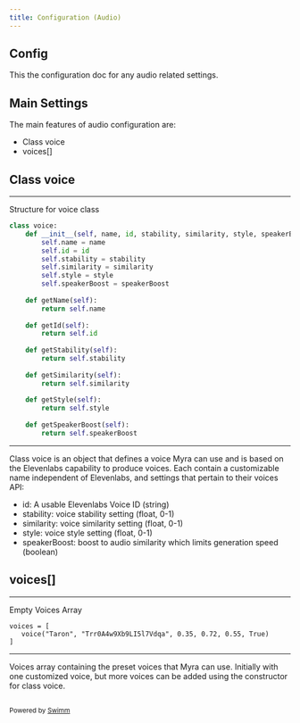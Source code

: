 ```yaml
---
title: Configuration (Audio)
---
```

## Config

This the configuration doc for any audio related settings.

## Main Settings

The main features of audio configuration are:

- Class voice
- voices\[\]

## Class voice

<SwmSnippet path="/audio/config.py" line="4">

---

Structure for voice class

```python
class voice:
    def __init__(self, name, id, stability, similarity, style, speakerBoost):
        self.name = name
        self.id = id
        self.stability = stability
        self.similarity = similarity
        self.style = style
        self.speakerBoost = speakerBoost
        
    def getName(self):
        return self.name
    
    def getId(self):
        return self.id
    
    def getStability(self):
        return self.stability
    
    def getSimilarity(self):
        return self.similarity
    
    def getStyle(self):
        return self.style
    
    def getSpeakerBoost(self):
        return self.speakerBoost
```

---

</SwmSnippet>

Class voice is an object that defines a voice Myra can use and is based on the Elevenlabs capability to produce voices. Each contain a customizable name independent of Elevenlabs, and settings that pertain to their voices API:

- id: A usable Elevenlabs Voice ID (string)
- stability: voice stability setting (float, 0-1)
- similarity: voice similarity setting (float, 0-1)
- style: voice style setting (float, 0-1)
- speakerBoost: boost to audio similarity which limits generation speed (boolean)

## voices\[\]

<SwmSnippet path="audio/config.py" line="33">

---

Empty Voices Array

```
voices = [
   voice("Taron", "Trr0A4w9Xb9LI5l7Vdqa", 0.35, 0.72, 0.55, True)
]
```

---

</SwmSnippet>

Voices array containing the preset voices that Myra can use. Initially with one customized voice, but more voices can be added using the constructor for class voice.

## 

<SwmMeta version="3.0.0" repo-id="Z2l0aHViJTNBJTNBUENBQSUzQSUzQUF2YWxvbkFjZQ==" repo-name="PCAA"><sup>Powered by [Swimm](https://app.swimm.io/)</sup></SwmMeta>
